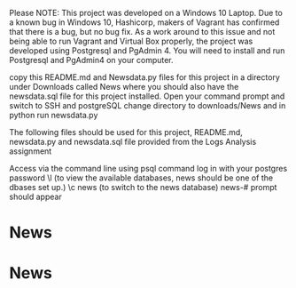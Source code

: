 Please NOTE:  This project was developed on a Windows 10 Laptop.
Due to a known bug in Windows 10, Hashicorp, makers of Vagrant has confirmed that there is a bug, but no bug fix.
As a work around to this issue and not being able to run Vagrant and Virtual Box properly,
the project was developed using Postgresql and PgAdmin 4.
You will need to install and run Postgresql and PgAdmin4 on your computer.

copy this README.md and Newsdata.py files for this project in a directory under Downloads called News
where you should also have the newsdata.sql file for this project installed.
Open your command prompt and switch to SSH and postgreSQL
change directory to downloads/News and in python run newsdata.py

The following files should be used for this project,  README.md, newsdata.py and newsdata.sql file provided
from the Logs Analysis assignment

Access via the command line using psql command
log in with your postgres password
\l (to view the available databases, news should be one of the dbases set up.)
\c news (to switch to the news database)
news-# prompt should appear

# News
# News

